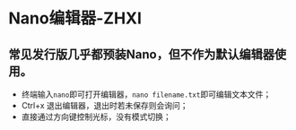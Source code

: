 # Nano编辑器-ZHXI

## 常见发行版几乎都预装Nano，但不作为默认编辑器使用。
- 终端输入`nano`即可打开编辑器，`nano filename.txt`即可编辑文本文件；
- Ctrl+x 退出编辑器，退出时若未保存则会询问；
- 直接通过方向键控制光标，没有模式切换；
